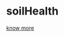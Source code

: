# soilHealth

[know more](https://drive.google.com/file/d/1iw2BdstSVIjoADgyP3F-_O-FP7HhKXKY/view?usp=sharing) 
